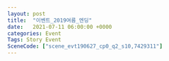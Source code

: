 ```yaml
---
layout: post
title:  "이벤트_2019여름_엔딩"
date:   2021-07-11 06:00:00 +0000
categories: Event
Tags: Story Event
SceneCode: ["scene_evt190627_cp0_q2_s10,7429311"]
---
```

